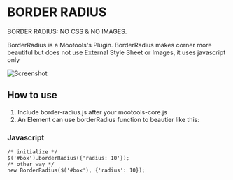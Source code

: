 BORDER RADIUS
===========

BORDER RADIUS: NO CSS & NO IMAGES.

BorderRadius is a Mootools's Plugin. BorderRadius makes corner more beautiful but does not use External Style Sheet or Images, it uses javascript only

![Screenshot](http://minhlong139.plus.vn/BorderRadius/demo.jpe)

How to use
----------

1. Include border-radius.js after your mootools-core.js
2. An Element can use borderRadius function to beautier like this:

### Javascript
	/* initialize */
	$('#box').borderRadius({'radius: 10'});
	/* other way */
	new BorderRadius($('#box'), {'radius': 10});
